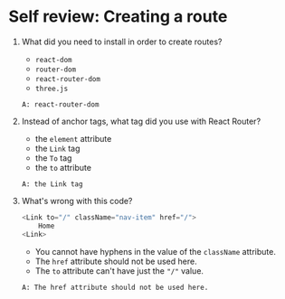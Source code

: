 # Self review: Creating a route

1. What did you need to install in order to create routes?
    - `react-dom`
    - `router-dom`
    - `react-router-dom`
    - `three.js`
    ```
    A: react-router-dom
    ```

2. Instead of anchor tags, what tag did you use with React Router?
    - the `element` attribute
    - the `Link` tag
    - the `To` tag
    - the `to` attribute
    ```
    A: the Link tag
    ```

3. What's wrong with this code?
    ```js
    <Link to="/" className="nav-item" href="/">
        Home
    <Link>
    ```
    - You cannot have hyphens in the value of the `className` attribute.
    - The `href` attribute should not be used here.
    - The `to` attribute can't have just the `"/"` value.
    ```
    A: The href attribute should not be used here.
    ```